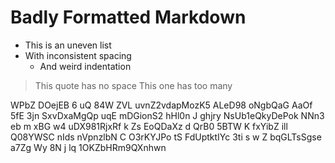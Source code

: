 #  Badly  Formatted  Markdown    

*  This is an uneven list
* With inconsistent spacing
   *    And weird indentation

>This quote has no space
>   This one has too many

WPbZ  DOejEB
6 uQ 84W ZVL uvnZ2vdapMozK5 ALeD98 oNgbQaG AaOf
5fE 3jn
SxvDxaMgQp
uqE mDGionS2  hHl0n J  ghjry NsUb1eQkyDePok 
 NNn3 eb m  xBG w4  uDX981RjxRf k  Zs  EoQDaXz d  QrB0 5BTW K fxYibZ ill Q08YWSC nIds nVpnzlbN C O3rKYJPo tS FdUptktIYc  3ti s w Z bqGLTsSgse a7Zg  Wy 8N j lq  1OKZbHRm9QXnhwn